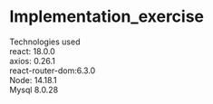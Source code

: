 # Implementation_exercise
Technologies used\
react: 18.0.0\
axios: 0.26.1\
react-router-dom:6.3.0\
Node: 14.18.1\
Mysql 8.0.28
